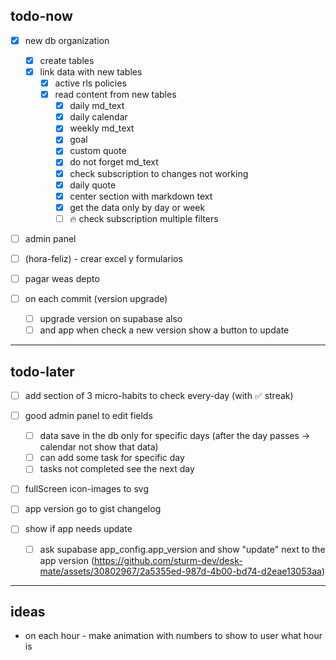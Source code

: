 ## todo-now

- [x] new db organization
    - [x] create tables
    - [x] link data with new tables
        - [x] active rls policies
        - [x] read content from new tables
            - [x] daily md_text
            - [x] daily calendar
            - [x] weekly md_text
            - [x] goal
            - [x] custom quote
            - [x] do not forget md_text
            - [x] check subscription to changes not working
            - [x] daily quote
            - [x] center section with markdown text
            - [x] get the data only by day or week
            - [ ] 🔥 check subscription multiple filters

- [ ] admin panel

- [ ] (hora-feliz) - crear excel y formularios
- [ ] pagar weas depto

- [ ] on each commit (version upgrade)
    - [ ] upgrade version on supabase also
    - [ ] and app when check a new version show a button to update

---

## todo-later

- [ ] add section of 3 micro-habits to check every-day (with ✅ streak)

- [ ] good admin panel to edit fields
    - [ ] data save in the db only for specific days (after the day passes -> calendar not show that data)
    - [ ] can add some task for specific day
    - [ ] tasks not completed see the next day
- [ ] fullScreen icon-images to svg

- [ ] app version go to gist changelog

- [ ] show if app needs update
    - [ ] ask supabase app_config.app_version and show "update" next to the app version (https://github.com/sturm-dev/desk-mate/assets/30802967/2a5355ed-987d-4b00-bd74-d2eae13053aa)

---

## ideas

- on each hour - make animation with numbers to show to user what hour is